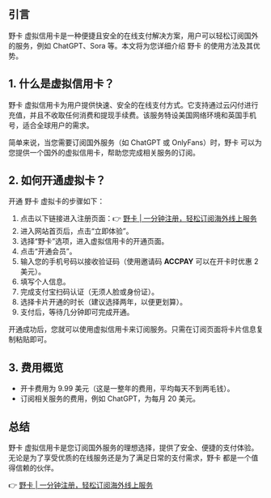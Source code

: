 ## 引言

野卡 虚拟信用卡是一种便捷且安全的在线支付解决方案，用户可以轻松订阅国外的服务，例如 ChatGPT、Sora 等。本文将为您详细介绍 野卡 的使用方法及其优势。

## 1. 什么是虚拟信用卡？

野卡 虚拟信用卡为用户提供快速、安全的在线支付方式。它支持通过云闪付进行充值，并且不收取任何消费和提现手续费。该服务特设美国网络环境和英国手机号，适合全球用户的需求。

简单来说，当您需要订阅国外服务（如 ChatGPT 或 OnlyFans）时，野卡 可以为您提供一个国外的虚拟信用卡，帮助您完成相关服务的订阅。

## 2. 如何开通虚拟卡？

开通 野卡 虚拟卡的步骤如下：

1. 点击以下链接进入注册页面：👉 [野卡 | 一分钟注册，轻松订阅海外线上服务](https://bit.ly/bewildcard)
2. 进入网站首页后，点击“立即体验”。
3. 选择“野卡”选项，进入虚拟信用卡的开通页面。
4. 点击“开通会员”。
5. 输入您的手机号码以接收验证码（使用邀请码 **ACCPAY** 可以在开卡时优惠 2 美元）。
6. 填写个人信息。
7. 完成支付宝扫码认证（无须人脸或身份证）。
8. 选择卡片开通的时长（建议选择两年，以便更划算）。
9. 支付后，等待几分钟即可完成开通。

开通成功后，您就可以使用虚拟信用卡来订阅服务。只需在订阅页面将卡片信息复制粘贴即可。

## 3. 费用概览

- 开卡费用为 9.99 美元（这是一整年的费用，平均每天不到两毛钱）。
- 订阅相关服务的费用，例如 ChatGPT，为每月 20 美元。

## 总结

野卡 虚拟信用卡是您订阅国外服务的理想选择，提供了安全、便捷的支付体验。无论是为了享受优质的在线服务还是为了满足日常的支付需求，野卡 都是一个值得信赖的伙伴。

👉 [野卡 | 一分钟注册，轻松订阅海外线上服务](https://bit.ly/bewildcard)